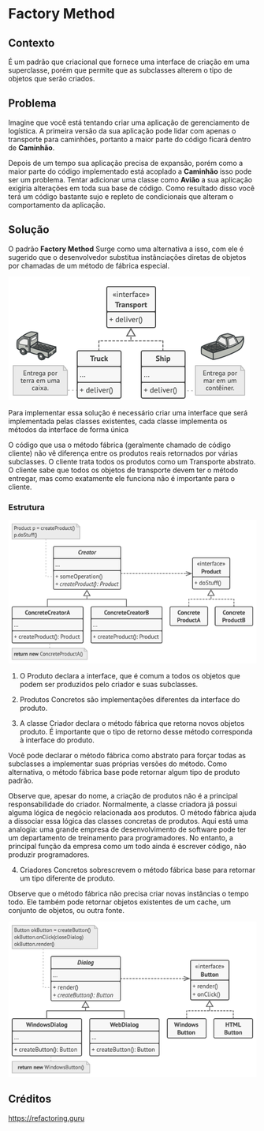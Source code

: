 # Factory Method


## Contexto
É um padrão que criacional que fornece uma interface de criação em uma superclasse, porém que permite 
que as subclasses alterem o tipo de objetos que serão criados.

## Problema

Imagine que você está tentando criar uma aplicação de gerenciamento de logística. A primeira versão da sua aplicação pode lidar com apenas o transporte para caminhões, portanto a maior parte do código ficará dentro de **Caminhão**.

Depois de um tempo sua aplicação precisa de expansão, porém como a maior parte do código implementado está acoplado a **Caminhão** isso pode ser um problema. Tentar adicionar uma classe como **Avião** a sua aplicação exigiria alterações em toda sua base de código. Como resultado disso você terá um código bastante sujo e repleto de condicionais que alteram o comportamento da aplicação.

## Solução

O padrão **Factory Method** Surge como uma alternativa a isso, com ele é sugerido que o desenvolvedor substitua instânciações diretas de objetos por chamadas de um método de fábrica especial. 

![alt text](images/image.png)

Para implementar essa solução é necessário criar uma interface que será implementada pelas classes existentes, cada classe implementa os métodos da interface de forma única

O código que usa o método fábrica (geralmente chamado de código cliente) não vê diferença entre os produtos reais retornados por várias subclasses. O cliente trata todos os produtos como um Transporte abstrato. O cliente sabe que todos os objetos de transporte devem ter o método entregar, mas como exatamente ele funciona não é importante para o cliente.

### Estrutura

![alt text](images/image2.png)

1. O Produto declara a interface, que é comum a todos os objetos que podem ser produzidos pelo criador e suas subclasses.

2. Produtos Concretos são implementações diferentes da interface do produto.

3. A classe Criador declara o método fábrica que retorna novos objetos produto. É importante que o tipo de retorno desse método corresponda à interface do produto.

Você pode declarar o método fábrica como abstrato para forçar todas as subclasses a implementar suas próprias versões do método. Como alternativa, o método fábrica base pode retornar algum tipo de produto padrão.

Observe que, apesar do nome, a criação de produtos não é a principal responsabilidade do criador. Normalmente, a classe criadora já possui alguma lógica de negócio relacionada aos produtos. O método fábrica ajuda a dissociar essa lógica das classes concretas de produtos. Aqui está uma analogia: uma grande empresa de desenvolvimento de software pode ter um departamento de treinamento para programadores. No entanto, a principal função da empresa como um todo ainda é escrever código, não produzir programadores.

4. Criadores Concretos sobrescrevem o método fábrica base para retornar um tipo diferente de produto.

Observe que o método fábrica não precisa criar novas instâncias o tempo todo. Ele também pode retornar objetos existentes de um cache, um conjunto de objetos, ou outra fonte.


![alt text](images/image3.png)

## Créditos 

https://refactoring.guru